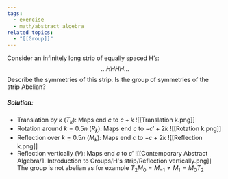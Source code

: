 ```yaml
---
tags:
  - exercise
  - math/abstract_algebra
related topics:
  - "[[Group]]"
---
```

Consider an infinitely long strip of equally spaced H’s:$$
\dots H H H H \dots$$Describe the symmetries of this strip. Is the group of symmetries of the strip Abelian?
##### Solution:
- Translation by $k$ ($T_k$):
	Maps end $c$ to $c+k$
	![[Translation k.png]]
- Rotation around $k=0.5n$ ($R_k$):
	Maps end $c$ to $-c'+2k$
	![[Rotation k.png]]
- Reflection over $k=0.5n$ ($M_k$):
	Maps end $c$ to $-c + 2k$
	![[Reflection k.png]]
- Reflection vertically ($V$):
	Maps end $c$ to $c'$
	![[Contemporary Abstract Algebra/1. Introduction to Groups/H's strip/Reflection vertically.png]]
The group is not abelian as for example $T_2 M_0 = M_{-1} \neq M_1 = M_0 T_2$ 